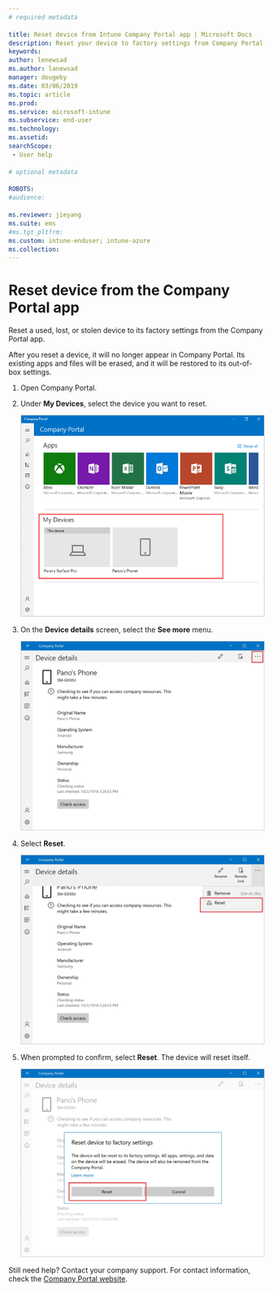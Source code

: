 ```yaml
---
# required metadata

title: Reset device from Intune Company Portal app | Microsoft Docs
description: Reset your device to factory settings from Company Portal for Windows 10.
keywords:
author: lenewsad
ms.author: lanewsad
manager: dougeby
ms.date: 03/06/2019
ms.topic: article
ms.prod:
ms.service: microsoft-intune
ms.subservice: end-user
ms.technology:
ms.assetid: 
searchScope:
 - User help

# optional metadata

ROBOTS:  
#audience:

ms.reviewer: jieyang
ms.suite: ems
#ms.tgt_pltfrm:
ms.custom: intune-enduser; intune-azure
ms.collection: 
---
```



# Reset device from the Company Portal app  

Reset a used, lost, or stolen device to its factory settings from the Company Portal app.  

After you reset a device, it will no longer appear in Company Portal. Its existing apps and files will be erased, and it will be restored to its out-of-box settings.  


1. Open Company Portal.  
2. Under **My Devices**, select the device you want to reset.   

    ![Example screenshot of Company Portal app, Home screen, highlighting My Devices section.](./media/1802-cp-app-windows-home.png)  

3. On the **Device details** screen, select the **See more** menu.  

    ![Example screenshot of Company Portal app, Device details screen, highlighting See more menu.](./media/1802-cp-app-windows-device-details.png)  

4. Select **Reset**.  

     ![Example screenshot of Company Portal app, Device details screen, highlighting Reset action. ](./media/1802-cp-app-windows-device-details-reset.png)  

5. When prompted to confirm, select **Reset**. The device will reset itself.  

     ![Example screenshot of Company Portal app, Reset confirmation message, highlighting Reset button. ](./media/1802-cp-app-windows-reset-confirm.png)  

Still need help? Contact your company support. For contact information, check the [Company Portal website](https://go.microsoft.com/fwlink/?linkid=2010980).  
